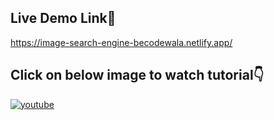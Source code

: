 ## Live Demo Link🔗


https://image-search-engine-becodewala.netlify.app/


## Click on below image to watch tutorial👇

[![youtube](https://img.youtube.com/vi/6FeBznbLAx4/0.jpg)](https://www.youtube.com/watch?v=6FeBznbLAx4)
